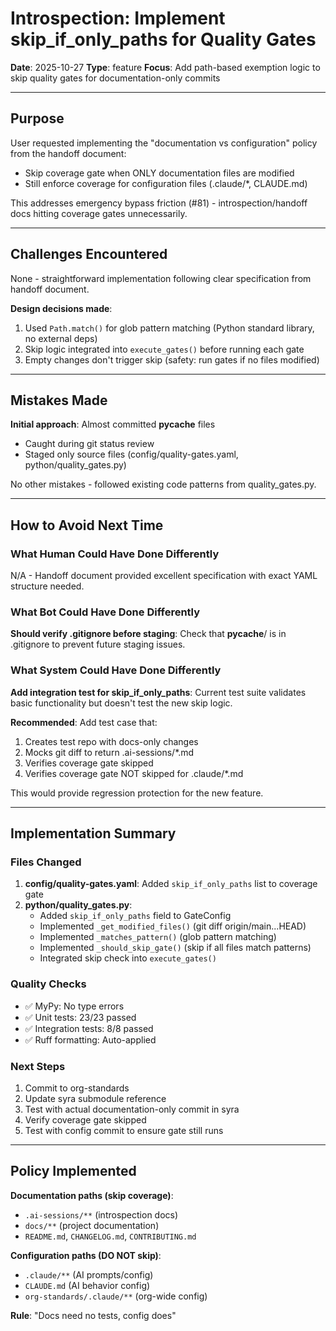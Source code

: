 # Introspection: Implement skip_if_only_paths for Quality Gates

**Date**: 2025-10-27
**Type**: feature
**Focus**: Add path-based exemption logic to skip quality gates for documentation-only commits

---

## Purpose

User requested implementing the "documentation vs configuration" policy from the handoff document:
- Skip coverage gate when ONLY documentation files are modified
- Still enforce coverage for configuration files (.claude/*, CLAUDE.md)

This addresses emergency bypass friction (#81) - introspection/handoff docs hitting coverage gates unnecessarily.

---

## Challenges Encountered

None - straightforward implementation following clear specification from handoff document.

**Design decisions made**:
1. Used `Path.match()` for glob pattern matching (Python standard library, no external deps)
2. Skip logic integrated into `execute_gates()` before running each gate
3. Empty changes don't trigger skip (safety: run gates if no files modified)

---

## Mistakes Made

**Initial approach**: Almost committed __pycache__ files
- Caught during git status review
- Staged only source files (config/quality-gates.yaml, python/quality_gates.py)

No other mistakes - followed existing code patterns from quality_gates.py.

---

## How to Avoid Next Time

### What Human Could Have Done Differently

N/A - Handoff document provided excellent specification with exact YAML structure needed.

### What Bot Could Have Done Differently

**Should verify .gitignore before staging**: Check that __pycache__/ is in .gitignore to prevent future staging issues.

### What System Could Have Done Differently

**Add integration test for skip_if_only_paths**: Current test suite validates basic functionality but doesn't test the new skip logic.

**Recommended**: Add test case that:
1. Creates test repo with docs-only changes
2. Mocks git diff to return .ai-sessions/*.md
3. Verifies coverage gate skipped
4. Verifies coverage gate NOT skipped for .claude/*.md

This would provide regression protection for the new feature.

---

## Implementation Summary

### Files Changed
1. **config/quality-gates.yaml**: Added `skip_if_only_paths` list to coverage gate
2. **python/quality_gates.py**:
   - Added `skip_if_only_paths` field to GateConfig
   - Implemented `_get_modified_files()` (git diff origin/main...HEAD)
   - Implemented `_matches_pattern()` (glob pattern matching)
   - Implemented `_should_skip_gate()` (skip if all files match patterns)
   - Integrated skip check into `execute_gates()`

### Quality Checks
- ✅ MyPy: No type errors
- ✅ Unit tests: 23/23 passed
- ✅ Integration tests: 8/8 passed
- ✅ Ruff formatting: Auto-applied

### Next Steps
1. Commit to org-standards
2. Update syra submodule reference
3. Test with actual documentation-only commit in syra
4. Verify coverage gate skipped
5. Test with config commit to ensure gate still runs

---

## Policy Implemented

**Documentation paths (skip coverage)**:
- `.ai-sessions/**` (introspection docs)
- `docs/**` (project documentation)
- `README.md`, `CHANGELOG.md`, `CONTRIBUTING.md`

**Configuration paths (DO NOT skip)**:
- `.claude/**` (AI prompts/config)
- `CLAUDE.md` (AI behavior config)
- `org-standards/.claude/**` (org-wide config)

**Rule**: "Docs need no tests, config does"
